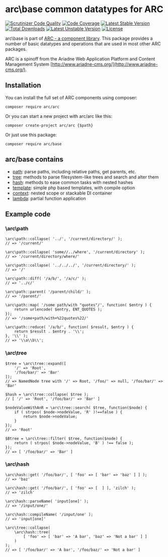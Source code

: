 arc\base common datatypes for ARC
=================================

[![Scrutinizer Code Quality](https://scrutinizer-ci.com/g/Ariadne-CMS/arc-base/badges/quality-score.png?b=master)](https://scrutinizer-ci.com/g/Ariadne-CMS/arc-base/?branch=master)
[![Code Coverage](https://scrutinizer-ci.com/g/Ariadne-CMS/arc-base/badges/coverage.png?b=master)](https://scrutinizer-ci.com/g/Ariadne-CMS/arc-base/)
[![Latest Stable Version](https://poser.pugx.org/arc/base/v/stable.svg)](https://packagist.org/packages/arc/base)
[![Total Downloads](https://poser.pugx.org/arc/base/downloads.svg)](https://packagist.org/packages/arc/base)
[![Latest Unstable Version](https://poser.pugx.org/arc/base/v/unstable.svg)](https://packagist.org/packages/arc/base)
[![License](https://poser.pugx.org/arc/base/license.svg)](https://packagist.org/packages/arc/base)

arc\base is part of [ARC - a component library](http://www.github.com/Ariadne-CMS/arc-arc/). This package provides a 
number of basic datatypes and operations that are used in most other ARC packages. 

ARC is a spinoff from the Ariadne Web Application Platform and Content Management System
[http://www.ariadne-cms.org/](http://www.ariadne-cms.org/).

Installation
------------

You can install the full set of ARC components using composer:

    composer require arc/arc

Or you can start a new project with arc/arc like this:

    composer create-project arc/arc {$path}

Or just use this package:

    composer require arc/base
    
    
arc/base contains
------------------
- [path](docs/path.md): parse paths, including relative paths, get parents, etc.
- [tree](docs/tree.md): methods to parse filesystem-like trees and search and alter them
- [hash](docs/hash.md): methods to ease common tasks with nested hashes
- [template](docs/template.md): simple php based templates, with compile option
- [context](docs/context.md): nested scope or stackable DI container
- [lambda](docs/lambda.md): partial function application

Example code
------------

### \arc\path

    \arc\path::collapse( '../', '/current/directory/' );
    // => '/current/'

    \arc\path::collapse( 'some//../where', '/current/directory' );
    // => '/current/directory/where/'

    \arc\path::collapse( '../../../', '/current/directory/' );
    // => '/'

    \arc\path::diff( '/a/b/', '/a/c/' );
    // => '../c/'

    \arc\path::parent( '/parent/child/' );
    // => '/parent/'

    \arc\path::map( '/some path/with "quotes"/', function( $entry ) {
        return urlencode( $entry, ENT_QUOTES );
    });
    // => '/some+path/with+%22quotes%22/'

    \arc\path::reduce( '/a/b/', function( $result, $entry ) {
        return $result . $entry . '\\';
    }, '\\' );
    // => '\\a\\b\\';

### \arc\tree

    $tree = \arc\tree::expand([
        '/' => 'Root',
        '/foo/bar/' => 'Bar'
    ]);
    // => NamedNode tree with '/' => Root, '/foo/' => null, '/foo/bar/' => 'Bar'

    $hash = \arc\tree::collapse( $tree );
    // [ '/' => 'Root', '/foo/bar/' => 'Bar' ]

    $nodeValueWithAnR = \arc\tree::search( $tree, function($node) {
        if ( strpos( $node->nodeValue, 'R' )!==false ) {
            return $node->nodeValue;
        }
    });
    // => 'Root'

    $Btree = \arc\tree::filter( $tree, function($node) {
        return ( strpos( $node->nodeValue, 'B' ) !== false );
    });
    // => [ '/foo/bar/' => 'Bar' ]

### \arc\hash

    \arc\hash::get( '/foo/bar/', [ 'foo' => [ 'bar' => 'baz' ] ] );
    // => 'baz'

    \arc\hash::get( '/foo/bar/', [ 'foo' => [  ] ], 'zilch' );
    // => 'zilch'

    \arc\hash::parseName( 'input[one]' );
    // => '/input/one/'

    \arc\hash::compileName( '/input/one' );
    // => 'input[one]'

    \arc\tree::collapse(
        \arc\hash::tree(
            [ 'foo' => [ 'bar' => 'A bar', 'baz' => 'Not a bar' ] ]
        )
    );
    // => [ '/foo/bar/' => 'A bar', '/foo/baz/' => 'Not a bar' ]
